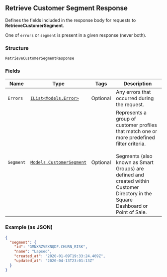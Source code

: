 ## Retrieve Customer Segment Response

Defines the fields included in the response body for requests to __RetrieveCustomerSegment__.

One of `errors` or `segment` is present in a given response (never both).

### Structure

`RetrieveCustomerSegmentResponse`

### Fields

| Name | Type | Tags | Description |
|  --- | --- | --- | --- |
| `Errors` | [`IList<Models.Error>`](/doc/models/error.md) | Optional | Any errors that occurred during the request. |
| `Segment` | [`Models.CustomerSegment`](/doc/models/customer-segment.md) | Optional | Represents a group of customer profiles that match one or more predefined filter criteria. <br><br>Segments (also known as Smart Groups) are defined and created within Customer Directory in the Square Dashboard or Point of Sale. |

### Example (as JSON)

```json
{
  "segment": {
    "id": "GMNXRZVEXNQDF.CHURN_RISK",
    "name": "Lapsed",
    "created_at": "2020-01-09T19:33:24.469Z",
    "updated_at": "2020-04-13T23:01:13Z"
  }
}
```

